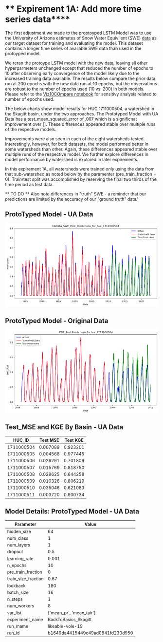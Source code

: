 # ** Expirement 1A: Add more time series data****

The first adjustment we made to the proptoyped LSTM Model was to use the University of Arizona estimates of Snow Water Equivilent (SWE) [data]( https://climate.arizona.edu/data/UA_SWE/) as our target dataset for training and evaluating the model.  This dataset contains a longer time series of available SWE data than used in the protoyped model. 

We reran the protoype LSTM model with the new data, leaving all other hyperparmeters unchanged except that reduced the number of epochs to 10 after observing early convergence of the model likely due to the increased training data available. The results below compare the prior data run at 200 epochs with the new data run at 10 epochs, but the observations are robust to the number of epochs used (10 vs. 200) in both models.  Please refer to the [Viz10COmpare notebook](notebooks/Prototype_Model_Results/VizHuc10Compare.ipynb) for sensitivy analysis related to number of epochs used.  

The below charts show model results for HUC 1711000504, a watershed in the Skagitt basin, under the two approaches. The Prototyped Model with UA Data has a test_mean_squared_error of .007 which is a significnat improvement over [].  These differences appeared stable over multiple runs of the respective models.  

Improvements were also seen in each of the eight watersheds tested.  Interestingly, however, for both datasets, the model performed better in some watersheds than other. Again, these differences appeared stable over multiple runs of the respective model. We further explore differences in model performance by watershed is explored in later expirements. 

In this expirement 1A, all watersheds were trained *only* using the data from that sub-watershed,as noted below by the paramenter (pre_train_fraction = 0).  Train/test split was accomplished by reserving the final two thirds of the time period as test data. 

** TO DO ** Also note differences in "truth" SWE - a reminder that our predictions are limited by the accuracy of our "ground truth" data/  

## ProtoTyped Model - UA Data 

![foo](../notebooks/Prototype_Model_Results/charts/UAData_SWE_Post_Predictions_for_huc_1711000504.png)

## ProtoTyped Model - Original Data 
![foo](../notebooks/Prototype_Model_Results/charts/SWE_Post_Predictions_for_huc_1711000504.png)

## Test_MSE and KGE By Basin - UA Data
| HUC_ID      | Test MSE  | Test KGE  |
|------------|----------|----------|
| 1711000504 | 0.007089 | 0.923201 |
| 1711000505 | 0.004568 | 0.977445 |
| 1711000506 | 0.026291 | 0.701809 |
| 1711000507 | 0.015769 | 0.818750 |
| 1711000508 | 0.029625 | 0.644258 |
| 1711000509 | 0.010326 | 0.806219 |
| 1711000510 | 0.035046 | 0.621083 |
| 1711000511 | 0.003720 | 0.900734 |



## Model Details: ProtoTyped Model - UA Data 
| Parameter           | Value                       |
|---------------------|-----------------------------|
| hidden_size         | 64                          |
| num_class           | 1                           |
| num_layers          | 1                           |
| dropout             | 0.5                         |
| learning_rate       | 0.001                       |
| n_epochs            | 10                          |
| pre_train_fraction  | 0                           |
| train_size_fraction | 0.67                        |
| lookback            | 180                         |
| batch_size          | 16                          |
| n_steps             | 1                           |
| num_workers         | 8                           |
| var_list            | ['mean_pr', 'mean_tair']    |
| experiment_name     | BackToBasics_Skagitt        |
| run_mame            | likeable-vole-19            |
| run_id              | b1649da4415449c49ad0841fd230d950|


